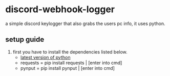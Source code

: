# discord-webhook-logger
a simple discord keylogger that also grabs the users pc info, it uses python.

## setup guide
1. first you have to install the dependencies listed below.
   - [latest version of python](https://www.python.org/downloads/)
   - requests = pip install requests | [enter into cmd]
   - pynput = pip install pynput | [enter into cmd]
